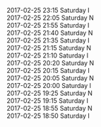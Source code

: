 2017-02-25 23:15 Saturday  I  
2017-02-25 22:05 Saturday  N  
2017-02-25 21:55 Saturday  I  
2017-02-25 21:40 Saturday  N  
2017-02-25 21:35 Saturday  I  
2017-02-25 21:15 Saturday  N  
2017-02-25 21:10 Saturday  I  
2017-02-25 20:20 Saturday  N  
2017-02-25 20:15 Saturday  I  
2017-02-25 20:05 Saturday  N  
2017-02-25 20:00 Saturday  I  
2017-02-25 19:25 Saturday  N  
2017-02-25 19:15 Saturday  I  
2017-02-25 18:55 Saturday  N  
2017-02-25 18:50 Saturday  I  
